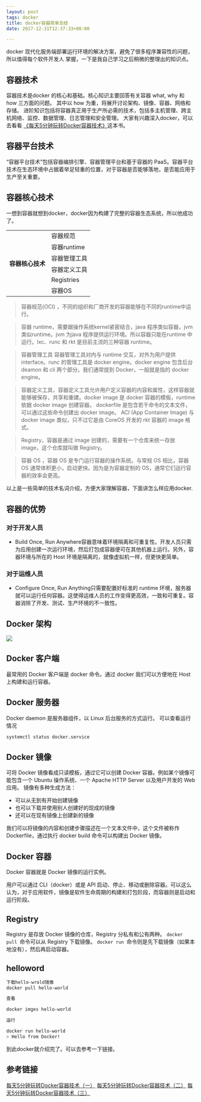 ```yaml
---
layout: post
tags: docker
title: docker容器简单总结
date: 2017-12-31T12:37:33+08:00

---
```

docker 现代化服务端部署运行环境的解决方案，避免了很多程序兼容性的问题，所以值得每个软件开发人
掌握，一下是我自己学习之后稍微的整理出的知识点。
<!-- more -->

## 容器技术
容器技术是docker 的核心和基础。核心知识主要回答有关容器 what, why 和 how 三方面的问题。 其中以 how 为重，将展开讨论架构、镜像、容器、网络和存储。
进阶知识包括将容器真正用于生产所必需的技术，包括多主机管理、跨主机网络、监控、数据管理、日志管理和安全管理。 大家有兴趣深入docker，可以去看看
[《每天5分钟玩转Docker容器技术》](https://item.jd.com/16936307278.html)这本书。

## 容器平台技术

“容器平台技术”包括容器编排引擎、容器管理平台和基于容器的 PaaS。容器平台技术在生态环境中占据着举足轻重的位置，对于容器是否能够落地，是否能应用于生产至关重要。

## 容器核心技术
一想到容器就想到docker，docker因为构建了完整的容器生态系统，所以他成功了。
<table><tbody>
    <tr>
        <th rowspan="7">容器核心技术</th>
    </tr>
    <tr>
        <td>容器规范</td>
    </tr>
    <tr>
        <td>容器runtime</td>
    </tr>
    <tr>
        <td>容器管理工具</td>
    </tr>
    <tr>
        <td>容器定义工具</td>
    </tr>
    <tr>
        <td>Registries</td>
    </tr>
    <tr>
        <td>容器OS</td>
    </tr>
</table> 

> 容器规范(OCI) ，不同的组织和厂商开发的容器能够在不同的runtime中运行。

> 容器 runtime，需要跟操作系统kernel紧密结合，java 程序类似容器，jvm 类似runtime。jvm 为java 程序提供运行环境。所以容器只能在runtime 中运行。lxc、runc 和 rkt 是目前主流的三种容器 runtime。


> 容器管理工具 容器管理工具对内与 runtime 交互，对外为用户提供 interface。runc 的管理工具是 docker engine。docker engine 包含后台 deamon 和 cli 两个部分。我们通常提到 Docker，一般就是指的 docker engine。


> 容器定义工具，容器定义工具允许用户定义容器的内容和属性，这样容器就能够被保存，共享和重建。docker image 是 docker 容器的模板，runtime 依据 docker image 创建容器。
> dockerfile 是包含若干命令的文本文件，可以通过这些命令创建出 docker image。
> ACI (App Container Image) 与 docker image 类似，只不过它是由 CoreOS 开发的 rkt 容器的 image 格式。



> Registry，容器是通过 image 创建的，需要有一个仓库来统一存放 image，这个仓库就叫做 Registry。


> 容器 OS ，容器 OS 是专门运行容器的操作系统。与常规 OS 相比，容器 OS 通常体积更小，启动更快。因为是为容器定制的 OS，通常它们运行容器的效率会更高。

以上是一些简单的技术名词介绍，方便大家理解容器，下面讲怎么样应用docker.


## 容器的优势
### 对于开发人员 

- Build Once, Run Anywhere容器意味着环境隔离和可重复性。开发人员只需为应用创建一次运行环境，然后打包成容器便可在其他机器上运行。另外，容器环境与所在的 Host 环境是隔离的，就像虚拟机一样，但更快更简单。

### 对于运维人员 

- Configure Once, Run Anything只需要配置好标准的 runtime 环境，服务器就可以运行任何容器。这使得运维人员的工作变得更高效，一致和可重复。容器消除了开发、测试、生产环境的不一致性。

## Docker 架构
![](https://i.loli.net/2017/12/31/5a4872f9530be.png)

## Docker 客户端
最常用的 Docker 客户端是 docker 命令。通过 docker 我们可以方便地在 Host 上构建和运行容器。

## Docker 服务器
Docker daemon 是服务器组件，以 Linux 后台服务的方式运行。
可以查看运行情况
```bash
systemctl status docker.service
```
## Docker 镜像

可将 Docker 镜像看成只读模板，通过它可以创建 Docker 容器。例如某个镜像可能包含一个 Ubuntu 操作系统、一个 Apache HTTP Server 以及用户开发的 Web 应用。
镜像有多种生成方法：

- 可以从无到有开始创建镜像
- 也可以下载并使用别人创建好的现成的镜像
- 还可以在现有镜像上创建新的镜像

我们可以将镜像的内容和创建步骤描述在一个文本文件中，这个文件被称作 Dockerfile，通过执行 docker build <docker-file> 命令可以构建出 Docker 镜像。

## Docker 容器
Docker 容器就是 Docker 镜像的运行实例。

用户可以通过 CLI（docker）或是 API 启动、停止、移动或删除容器。可以这么认为，对于应用软件，镜像是软件生命周期的构建和打包阶段，而容器则是启动和运行阶段。

## Registry
Registry 是存放 Docker 镜像的仓库，Registry 分私有和公有两种。
`docker pull `命令可以从 Registry 下载镜像。 `docker run `命令则是先下载镜像（如果本地没有），然后再启动容器。

## helloword
```bash
下载hello-wrold镜像
docker pull hello-world

查看

docker imges hello-world

运行

docker run hello-world
> Hello from Docker!
```

到此docker就介绍完了。可以去参考一下链接。

## 参考链接
[每天5分钟玩转Docker容器技术（一）](https://juejin.im/post/5a40aa1a6fb9a0452a3c8ec0)
[每天5分钟玩转Docker容器技术（二）](https://link.juejin.im/?target=https%3A%2F%2Fjuejin.im%2Fpost%2F5a43037b5188252bca05239a)
[每天5分钟玩转Docker容器技术（三）](https://juejin.im/post/5a44531e518825455f2f9390)
